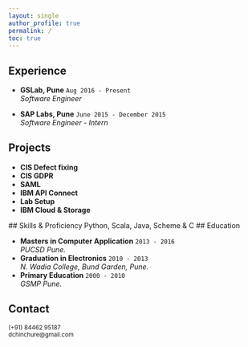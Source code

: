 ```yaml
---
layout: single
author_profile: true
permalink: /
toc: true
---
```


<!-- 
  <==========================> START  : Experience
-->
## Experience <i class="fa fa-line-chart" aria-hidden="true"></i> 

<div class="cv_content">
  <ul>
    <li>
      <strong>GSLab, <i class="fa fa-map-marker" aria-hidden="true"></i> Pune</strong>
      <code class="highlighter-rouge ">Aug 2016 - Present</code>
      <br/>
      <span>
        <i class='fa fa-laptop' aria-hidden='true'></i> <i>Software Engineer</i>
      </span>
    </li>
  </ul>
</div>
<div class="cv_content">
  <ul>
    <li>
      <strong>SAP Labs, <i class="fa fa-map-marker" aria-hidden="true"></i> Pune</strong>
      <code class="highlighter-rouge ">June 2015 - December 2015</code>
      <br/>
      <span>
        <i class='fa fa-laptop' aria-hidden='true'></i> <i>Software Engineer - Intern</i>
      </span>
    </li>
  </ul>
</div>
<!-- 
  <==========================> END    : Experience
-->
<!-- ----------------------------------------------------------------------------------------------------------- -->
<!-- 
  <==========================> START  : Projects
-->
<!-- Place this tag in your head or just before your close body tag. -->
<script async defer src="https://buttons.github.io/buttons.js"></script>

## Projects <i class="fa fa-lightbulb-o" aria-hidden="true"></i>
<div class="cv_content">
  <ul>
    <li>
      <strong>CIS Defect fixing</strong>
    </li>
    <li>
      <strong>CIS GDPR</strong>
    </li>
    <li>
      <strong>SAML</strong>
    </li>
    <li>
      <strong>IBM API Connect</strong>
    </li>
    <li>
      <strong>Lab Setup</strong>
    </li>
    <li>
      <strong>IBM Cloud & Storage</strong>
      <br/>
    </li>
  </ul>
</div>
<!-- 
  <==========================> END    : Projects
-->
<!-- ----------------------------------------------------------------------------------------------------------- -->
<!-- 
  <==========================> START  : Programming Skills
-->
## Skills & Proficiency <i class='fa fa-bar-chart' aria-hidden='true'></i>
  Python, Scala, Java, Scheme & C
## Education <i class="fa fa-pencil" aria-hidden="true"></i> 

<div class="cv_content">
  <ul>
    <li>
      <strong>Masters in Computer Application</strong>
      <code class="highlighter-rouge ">2013 - 2016</code>
      <br/>
      <span>
        <i>
          <i class="fa fa-institution" aria-hidden="true"></i> PUCSD <i class="fa fa-map-marker" aria-hidden="true"></i>Pune.
        </i>
      </span>
    </li>
    <li>
      <strong>Graduation in Electronics</strong>
      <code class="highlighter-rouge ">2010 - 2013</code>
      <br/>
      <span>
        <i>
          <i class="fa fa-institution" aria-hidden="true"></i> N. Wadia College, <i class="fa fa-map-marker" aria-hidden="true"></i> Bund Garden, Pune.
        </i>
      </span>
    </li>
    <li>
      <strong>Primary Education</strong>
      <code class="highlighter-rouge ">2000 - 2010</code>
      <br/>
      <span>
        <i>
          <i class="fa fa-institution" aria-hidden="true"></i> GSMP <i class="fa fa-map-marker" aria-hidden="true"></i> Pune.
        </i>
      </span>
    </li>
  </ul>
</div>

<!-- 
  <==========================> END    : Education
-->
<!-- ----------------------------------------------------------------------------------------------------------- -->
<!-- 
  <==========================> START  : Contact
-->
## Contact <i class='fa fa-phone-square' aria-hidden='true'></i>
<div class="cv_content">
  <small>
    <i class='fa fa-phone' aria-hidden='true'></i> 
    <a style ="text-decoration: none;" href="tel:+918446295187">(+91) 84462 95187</a>
    <br/>
    <i class='fa fa-envelope' aria-hidden='true'></i> 
    <a style ="text-decoration: none;" href="mailto:dchinchure@gmail.com">dchinchure@gmail.com</a>
  </small>
</div>
<!-- 
  <==========================> END    : Contact
-->
